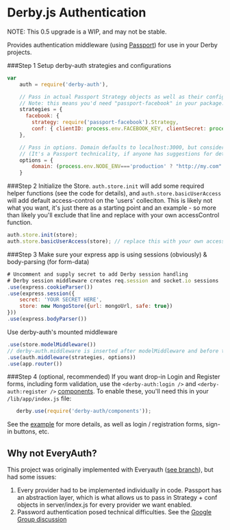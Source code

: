 # Derby.js Authentication

NOTE: This 0.5 upgrade is a WIP, and may not be stable.

Provides authentication middleware (using [Passport](http://passportjs.org/)) for use in your Derby projects.

###Step 1
Setup derby-auth strategies and configurations
```javascript
var
    auth = require('derby-auth'),

    // Pass in actual Passport Strategy objects as well as their configurations (see http://passportjs.org/guide/facebook/)
    // Note: this means you'd need "passport-facebook" in your package.json file
    strategies = {
      facebook: {
        strategy: require('passport-facebook').Strategy,
        conf: { clientID: process.env.FACEBOOK_KEY, clientSecret: process.env.FACEBOOK_SECRET }
    },

    // Pass in options. Domain defaults to localhost:3000, but consider it required
    // (It's a Passport technicality, if anyone has suggestions for determining domain on run-time, please message me)
    options = {
        domain: (process.env.NODE_ENV==='production' ? "http://my.com" : "http://localhost:3000" )
    }
```

###Step 2
Initialize the Store. `auth.store.init` will add some required helper functions (see the code for details), and `auth.store.basicUserAccess` will add default access-control on the 'users' colleciton. This is likely not what you want, it's just there as a starting point and an example - so more than likely you'll exclude that line and replace with your own accessControl function.
```javascript
auth.store.init(store);
auth.store.basicUserAccess(store); // replace this with your own accessControl logic eventually
```

###Step 3
Make sure your express app is using sessions (obviously) & body-parsing (for form-data)
```javascript
# Uncomment and supply secret to add Derby session handling
# Derby session middleware creates req.session and socket.io sessions
.use(express.cookieParser())
.use(express.session({
    secret: 'YOUR SECRET HERE',
    store: new MongoStore({url: mongoUrl, safe: true})
}))
.use(express.bodyParser())
```

Use derby-auth's mounted middleware
```javascript
.use(store.modelMiddleware())
// derby-auth.middleware is inserted after modelMiddleware and before the app router to pass server accessible data to a model
.use(auth.middleware(strategies, options))
.use(app.router())
```

###Step 4 (optional, recommended)
If you want drop-in Login and Register forms, including form validation, use the `<derby-auth:login />` and `<derby-auth:register />` [components](http://derbyjs.com/#component_libraries). To enable these, you'll need this in your `/lib/app/index.js` file:
```javascript
   derby.use(require('derby-auth/components'));
```

See the [example](https://github.com/lefnire/derby-auth/tree/master/example) for more details, as well as login / registration forms, sign-in buttons, etc.

## Why not EveryAuth?
This project was originally implemented with Everyauth ([see branch](https://github.com/lefnire/derby-auth/tree/everyauth)), but had some issues:
  1. Every provider had to be implemented individually in code. Passport has an abstraction layer, which is what allows us to pass in Strategy + conf objects in server/index.js for every provider we want enabled.
  2. Password authentication posed technical difficulties. See the [Google Group discussion](https://groups.google.com/forum/?fromgroups=#!topic/derbyjs/JuUqUNd9Rls)